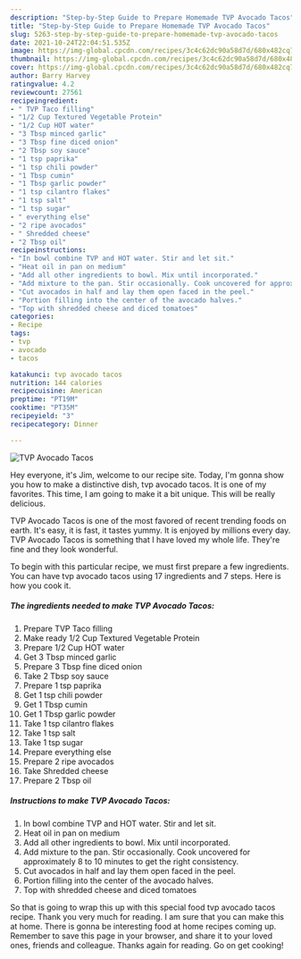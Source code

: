 ```yaml
---
description: "Step-by-Step Guide to Prepare Homemade TVP Avocado Tacos"
title: "Step-by-Step Guide to Prepare Homemade TVP Avocado Tacos"
slug: 5263-step-by-step-guide-to-prepare-homemade-tvp-avocado-tacos
date: 2021-10-24T22:04:51.535Z
image: https://img-global.cpcdn.com/recipes/3c4c62dc90a58d7d/680x482cq70/tvp-avocado-tacos-recipe-main-photo.jpg
thumbnail: https://img-global.cpcdn.com/recipes/3c4c62dc90a58d7d/680x482cq70/tvp-avocado-tacos-recipe-main-photo.jpg
cover: https://img-global.cpcdn.com/recipes/3c4c62dc90a58d7d/680x482cq70/tvp-avocado-tacos-recipe-main-photo.jpg
author: Barry Harvey
ratingvalue: 4.2
reviewcount: 27561
recipeingredient:
- " TVP Taco filling"
- "1/2 Cup Textured Vegetable Protein"
- "1/2 Cup HOT water"
- "3 Tbsp minced garlic"
- "3 Tbsp fine diced onion"
- "2 Tbsp soy sauce"
- "1 tsp paprika"
- "1 tsp chili powder"
- "1 Tbsp cumin"
- "1 Tbsp garlic powder"
- "1 tsp cilantro flakes"
- "1 tsp salt"
- "1 tsp sugar"
- " everything else"
- "2 ripe avocados"
- " Shredded cheese"
- "2 Tbsp oil"
recipeinstructions:
- "In bowl combine TVP and HOT water. Stir and let sit."
- "Heat oil in pan on medium"
- "Add all other ingredients to bowl. Mix until incorporated."
- "Add mixture to the pan. Stir occasionally. Cook uncovered for approximately 8 to 10 minutes to get the right consistency."
- "Cut avocados in half and lay them open faced in the peel."
- "Portion filling into the center of the avocado halves."
- "Top with shredded cheese and diced tomatoes"
categories:
- Recipe
tags:
- tvp
- avocado
- tacos

katakunci: tvp avocado tacos 
nutrition: 144 calories
recipecuisine: American
preptime: "PT19M"
cooktime: "PT35M"
recipeyield: "3"
recipecategory: Dinner

---
```



![TVP Avocado Tacos](https://img-global.cpcdn.com/recipes/3c4c62dc90a58d7d/680x482cq70/tvp-avocado-tacos-recipe-main-photo.jpg)

Hey everyone, it's Jim, welcome to our recipe site. Today, I'm gonna show you how to make a distinctive dish, tvp avocado tacos. It is one of my favorites. This time, I am going to make it a bit unique. This will be really delicious.

TVP Avocado Tacos is one of the most favored of recent trending foods on earth. It's easy, it is fast, it tastes yummy. It is enjoyed by millions every day. TVP Avocado Tacos is something that I have loved my whole life. They're fine and they look wonderful.




To begin with this particular recipe, we must first prepare a few ingredients. You can have tvp avocado tacos using 17 ingredients and 7 steps. Here is how you cook it.

<!--inarticleads1-->

##### The ingredients needed to make TVP Avocado Tacos:

1. Prepare  TVP Taco filling
1. Make ready 1/2 Cup Textured Vegetable Protein
1. Prepare 1/2 Cup HOT water
1. Get 3 Tbsp minced garlic
1. Prepare 3 Tbsp fine diced onion
1. Take 2 Tbsp soy sauce
1. Prepare 1 tsp paprika
1. Get 1 tsp chili powder
1. Get 1 Tbsp cumin
1. Get 1 Tbsp garlic powder
1. Take 1 tsp cilantro flakes
1. Take 1 tsp salt
1. Take 1 tsp sugar
1. Prepare  everything else
1. Prepare 2 ripe avocados
1. Take  Shredded cheese
1. Prepare 2 Tbsp oil




<!--inarticleads2-->

##### Instructions to make TVP Avocado Tacos:

1. In bowl combine TVP and HOT water. Stir and let sit.
1. Heat oil in pan on medium
1. Add all other ingredients to bowl. Mix until incorporated.
1. Add mixture to the pan. Stir occasionally. Cook uncovered for approximately 8 to 10 minutes to get the right consistency.
1. Cut avocados in half and lay them open faced in the peel.
1. Portion filling into the center of the avocado halves.
1. Top with shredded cheese and diced tomatoes




So that is going to wrap this up with this special food tvp avocado tacos recipe. Thank you very much for reading. I am sure that you can make this at home. There is gonna be interesting food at home recipes coming up. Remember to save this page in your browser, and share it to your loved ones, friends and colleague. Thanks again for reading. Go on get cooking!
